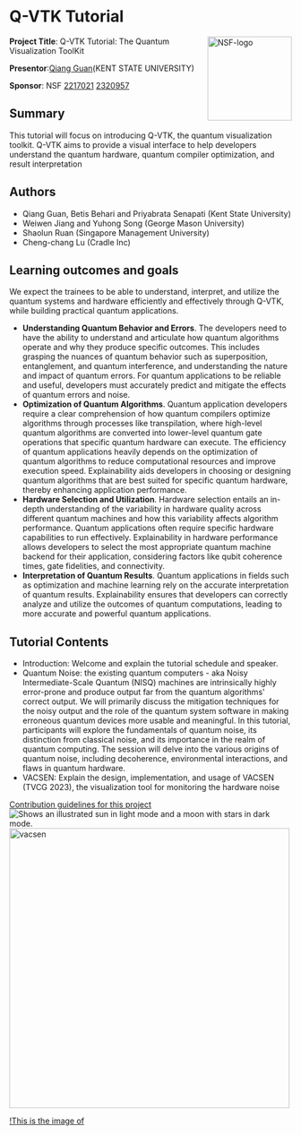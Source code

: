 # Q-VTK Tutorial

<img width="150" img align="right" alt="NSF-logo" src="https://user-images.githubusercontent.com/5705572/95711667-1d953c00-0c18-11eb-817b-1cc6a90d504d.png">

**Project Title**: Q-VTK Tutorial: The Quantum Visualization ToolKit

**Presentor**:[Qiang Guan](http://www.guans.cs.kent.edu/)(KENT STATE UNIVERSITY)

**Sponsor**: NSF [2217021](https://www.nsf.gov/awardsearch/showAward?AWD_ID=2217021) [2320957](https://www.nsf.gov/awardsearch/showAward?AWD_ID=2320957) 

## Summary
This tutorial will focus on introducing Q-VTK, the quantum visualization toolkit. Q-VTK aims to provide a visual interface to help developers understand the quantum hardware, quantum compiler optimization, and result interpretation

## Authors
- Qiang Guan, Betis Behari and Priyabrata Senapati (Kent State University)
- Weiwen Jiang and Yuhong Song (George Mason University)
- Shaolun Ruan (Singapore Management University)
- Cheng-chang Lu (Cradle Inc)

## Learning outcomes and goals
We expect the trainees to be able to understand, interpret, and utilize the quantum systems and hardware efficiently and effectively through Q-VTK, while building practical quantum applications. 
- **Understanding Quantum Behavior and Errors**. The developers need to have the ability to understand and articulate how quantum algorithms operate and why they produce specific outcomes. This includes grasping the nuances of quantum behavior such as superposition, entanglement, and quantum interference, and understanding the nature and impact of quantum errors. For quantum applications to be reliable and useful, developers must accurately predict and mitigate the effects of quantum errors and noise.
- **Optimization of Quantum Algorithms**. Quantum application developers require a clear comprehension of how quantum compilers optimize algorithms through processes like transpilation, where high-level quantum algorithms are converted into lower-level quantum gate operations that specific quantum hardware can execute. The efficiency of quantum applications heavily depends on the optimization of quantum algorithms to reduce computational resources and improve execution speed. Explainability aids developers in choosing or designing quantum algorithms that are best suited for specific quantum hardware, thereby enhancing application performance.
- **Hardware Selection and Utilization**. Hardware selection entails an in-depth understanding of the variability in hardware quality across different quantum machines and how this variability affects algorithm performance. Quantum applications often require specific hardware capabilities to run effectively. Explainability in hardware performance allows developers to select the most appropriate quantum machine backend for their application, considering factors like qubit coherence times, gate fidelities, and connectivity.
- **Interpretation of Quantum Results**. Quantum applications in fields such as optimization and machine learning rely on the accurate interpretation of quantum results. Explainability ensures that developers can correctly analyze and utilize the outcomes of quantum computations, leading to more accurate and powerful quantum applications.

## Tutorial Contents
* Introduction: Welcome and explain the tutorial schedule and speaker.
* Quantum Noise: the existing quantum computers - aka Noisy Intermediate-Scale Quantum (NISQ) machines are intrinsically highly error-prone and produce output far from the quantum algorithms' correct output. We will primarily discuss the mitigation techniques for the noisy output and the role of the quantum system software in making erroneous quantum devices more usable and meaningful. In this tutorial, participants will explore the fundamentals of quantum noise, its distinction from classical noise, and its importance in the realm of quantum computing. The session will delve into the various origins of quantum noise, including decoherence, environmental interactions, and flaws in quantum hardware.
* VACSEN: Explain the design, implementation, and usage of VACSEN (TVCG 2023), the visualization tool for monitoring the hardware noise
  
[Contribution guidelines for this project](/assets/images/vacsen-png.png)
<picture>
  <img alt="Shows an illustrated sun in light mode and a moon with stars in dark mode." src="/assets/images/vacsen-png.png">
</picture>
<img width="500" img align="middle" alt="vacsen" src=" https://github.com/guansLab/CybertrainingKSU/tree/main/images/vacsen-png.png">

[!This is the image of ](/images/VACSEN-example.pdf)




 
